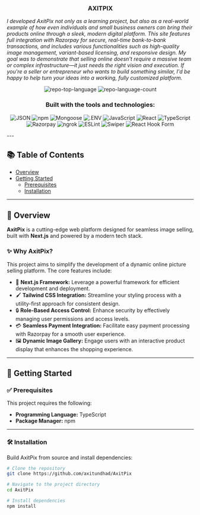 <div align="center">
  
### AXITPIX
  
</div>

*I developed AxitPix not only as a learning project, but also as a real-world example of how even individuals and small business owners can bring their products online through a sleek, modern digital platform. This site features full integration with Razorpay for secure, real-time bank-to-bank transactions, and includes various functionalities such as high-quality image management, variant-based licensing, and responsive design. My goal was to demonstrate that selling online doesn't require a massive team or complex infrastructure—it just needs the right vision and execution. If you're a seller or entrepreneur who wants to build something similar, I'd be happy to help turn your ideas into a working, fully customized platform.*

<div align="center">
  
![repo-top-language](https://img.shields.io/github/languages/top/axitundhad/AxitPix?style=flat&color=0080ff)
![repo-language-count](https://img.shields.io/github/languages/count/axitundhad/AxitPix?style=flat&color=0080ff)

### Built with the tools and technologies:

![JSON](https://img.shields.io/badge/JSON-000000.svg?style=flat&logo=JSON&logoColor=white)
![npm](https://img.shields.io/badge/npm-CB3837.svg?style=flat&logo=npm&logoColor=white)
![Mongoose](https://img.shields.io/badge/Mongoose-F04D35.svg?style=flat&logo=Mongoose&logoColor=white)
![.ENV](https://img.shields.io/badge/.ENV-ECD53F.svg?style=flat&logo=dotenv&logoColor=black)
![JavaScript](https://img.shields.io/badge/JavaScript-F7DF1E.svg?style=flat&logo=JavaScript&logoColor=black)
![React](https://img.shields.io/badge/React-61DAFB.svg?style=flat&logo=React&logoColor=black)
![TypeScript](https://img.shields.io/badge/TypeScript-3178C6.svg?style=flat&logo=TypeScript&logoColor=white)
![Razorpay](https://img.shields.io/badge/Razorpay-0C2451.svg?style=flat&logo=Razorpay&logoColor=white)
![ngrok](https://img.shields.io/badge/ngrok-1F1E37.svg?style=flat&logo=ngrok&logoColor=white)
![ESLint](https://img.shields.io/badge/ESLint-4B32C3.svg?style=flat&logo=ESLint&logoColor=white)
![Swiper](https://img.shields.io/badge/Swiper-6332F6.svg?style=flat&logo=Swiper&logoColor=white)
![React Hook Form](https://img.shields.io/badge/React%20Hook%20Form-EC5990.svg?style=flat&logo=React-Hook-Form&logoColor=white)
</div>
---

## 📚 Table of Contents

- [Overview](#overview)
- [Getting Started](#getting-started)
  - [Prerequisites](#prerequisites)
  - [Installation](#installation)

---

## 🧾 Overview

**AxitPix** is a cutting-edge web platform designed for seamless image selling, built with **Next.js** and powered by a modern tech stack.

### ✨ Why AxitPix?

This project aims to simplify the development of a dynamic online picture selling platform. The core features include:

- 🎨 **Next.js Framework:** Leverage a powerful framework for efficient development and deployment.
- 🖌️ **Tailwind CSS Integration:** Streamline your styling process with a utility-first approach for consistent design.
- 🔒 **Role-Based Access Control:** Enhance security by effectively managing user permissions and access levels.
- 💳 **Seamless Payment Integration:** Facilitate easy payment processing with Razorpay for a smooth user experience.
- 🖼️ **Dynamic Image Gallery:** Engage users with an interactive product display that enhances the shopping experience.

---

## 🚀 Getting Started

### ✅ Prerequisites

This project requires the following:

- **Programming Language:** TypeScript
- **Package Manager:** npm

---

### 🛠️ Installation

Build AxitPix from source and install dependencies:

```bash
# Clone the repository
git clone https://github.com/axitundhad/AxitPix

# Navigate to the project directory
cd AxitPix

# Install dependencies
npm install
